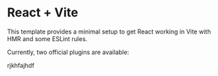 # React + Vite

This template provides a minimal setup to get React working in Vite with HMR and some ESLint rules.

Currently, two official plugins are available:

rjkhfajhdf
